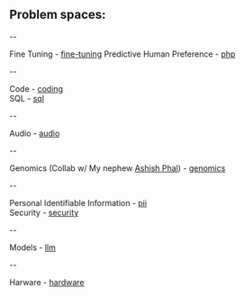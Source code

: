 ## Problem spaces:

--

Fine Tuning - [fine-tuning](fine-tuning) 
Predictive Human Preference - [php](php) 

--

Code - [coding](coding)  
SQL - [sql](sql)  

--

Audio - [audio](audio)  
 
--

Genomics (Collab w/ My nephew [Ashish Phal](https://www.linkedin.com/in/ashish-phal-548b37125/)) - [genomics](genomics)  


--

Personal Identifiable Information - [pii](pii)   
Security - [security](security)  

--

Models - [llm](llm) 

--

Harware - [hardware](hardware)


